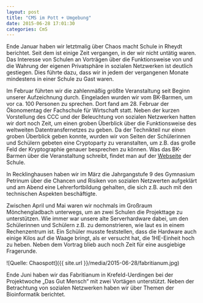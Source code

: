 ```yaml
---
layout: post
title: "CMS im Pott + Umgebung"
date: 2015-06-28 17:01:30
categories: CmS
---
```

Ende Januar haben wir letztmalig über Chaos macht Schule in Rheydt berichtet. Seit dem ist einige Zeit vergangen, in der wir nicht untätig waren. Das Interesse von Schulen an Vorträgen über die Funktionsweise von und die Wahrung der eigenen Privatsphäre in sozialen Netzwerken ist deutlich gestiegen. Dies führte dazu, dass wir in jedem der vergangenen Monate mindestens in einer Schule zu Gast waren.

Im Februar führten wir die zahlenmäßig größte Veranstaltung seit Beginn unserer Aufzeichnung durch. Eingeladen wurden wir vom BK-Barmen, um vor ca. 100 Personen zu sprechen. Dort fand am 28. Februar der Ökonomentag der Fachschule für Wirtschaft statt. Neben der kurzen Vorstellung des CCC und der Beleuchtung von sozialen Netzwerken hatten wir dort noch Zeit, um einen groben Überblick über die Funktionsweise des weltweiten Datentransfernetzes zu geben. Da der Technikteil nur einen groben Überblick geben konnte, wurden wir von Seiten der Schülerinnen und Schülern gebeten eine Cryptoparty zu veranstalten, um z.B. das große Feld der Kryptographie genauer besprechen zu können. Was das BK-Barmen über die Veranstaltung schreibt, findet man auf der [Webseite](http://www.bk-barmen-europaschule.wtal.de/index.php?option=com_content&view=article&id=136) der Schule.

In Recklinghausen haben wir im März die Jahrgangstufe 9 des Gymnasium Petrinum über die Chancen und Risiken von sozialen Netzwerten aufgeklärt und am Abend eine Lehrerfortbildung gehalten, die sich z.B. auch mit den technischen Aspekten beschäftigte.

Zwischen April und Mai waren wir nochmals im Großraum Mönchengladbach unterwegs, um an zwei Schulen die Projekttage zu unterstützen. Wie immer war unsere alte Serverhardware dabei, um den Schülerinnen und Schülern z.B. zu demonstrieren, wie laut es in einem Rechenzentrum ist. Ein Schüler musste feststellen, dass die Hardware auch einige Kilos auf die Waage bringt, als er versucht hat, die 1HE-Einheit hoch zu heben. Neben dem Vortrag blieb auch noch Zeit für eine ausgiebige Fragerunde. 

![Quelle: Chaospott]({{ site.url }}/media/2015-06-28/fabritianum.jpg)

Ende Juni haben wir das Fabritianum in Krefeld-Uerdingen bei der Projektwoche „Das Gut Mensch“ mit zwei Vortägen unterstützt. Neben der Betrachtung von sozialen Netzwerken haben wir über Themen der Bioinformatik berichtet.